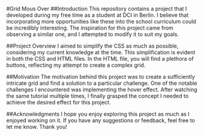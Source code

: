 #Grid Mous Over
##Introduction
This repository contains a project that I developed during my free time as a student at DCI in Berlin. I believe that incorporating more opportunities like these into the school curriculum could be incredibly interesting. The inspiration for this project came from observing a similar one, and I attempted to modify it to suit my goals.

##Project Overview
I aimed to simplify the CSS as much as possible, considering my current knowledge at the time. This simplification is evident in both the CSS and HTML files. In the HTML file, you will find a plethora of buttons, reflecting my attempt to create a complex grid.

##Motivation
The motivation behind this project was to create a sufficiently intricate grid and find a solution to a particular challenge. One of the notable challenges I encountered was implementing the hover effect. After watching the same tutorial multiple times, I finally grasped the concept I needed to achieve the desired effect for this project.

##Acknowledgments
I hope you enjoy exploring this project as much as I enjoyed working on it. If you have any suggestions or feedback, feel free to let me know. Thank you!
